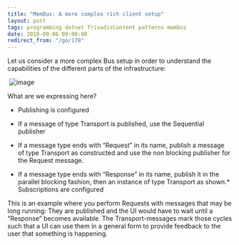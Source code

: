 ```yaml
---
title: "MemBus: A more complex rich client setup"
layout: post
tags: programming dotnet TrivadisContent patterns membus
date: 2010-09-06 09:00:00
redirect_from: "/go/178"
---
```


Let us consider a more complex Bus setup in order to understand the capabilities of the different parts of the infrastructure:

&nbsp;![image](http://realfiction.net/files/image_7337b070-7353-4041-bb93-87aca8327ca8.png "image") 

What are we expressing here?

*   Publishing is configured

*   If a message of type Transport is published, use the Sequential publisher
*   If a message type ends with “Request” in its name, publish a message of type Transport as constructed and use the non blocking publisher for the Request message.
*   If a message type ends with “Response” in its name, publish it in the parallel blocking fashion, then an instance of type Transport as shown.*   Subscriptions are configured 

This is an example where you perform Requests with messages that may be long running: They are published and the UI would have to wait until a “Response” becomes available. The Transport-messages mark those cycles such that a UI can use them in a general form to provide feedback to the user that something is happening.